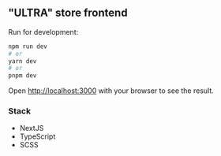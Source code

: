 ## "ULTRA" store frontend

Run for development:

```bash
npm run dev
# or
yarn dev
# or
pnpm dev
```

Open [http://localhost:3000](http://localhost:3000) with your browser to see the result.

### Stack

- NextJS
- TypeScript
- SCSS
